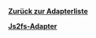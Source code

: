 [**Zurück zur Adapterliste**](/adapterref/adapterliste.md)

[**Js2fs-Adapter**](/adapterref/docs/iobroker.js2fs/de/README.md)